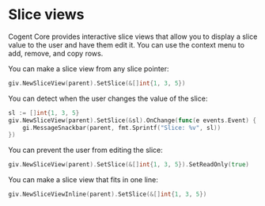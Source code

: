 # Slice views

Cogent Core provides interactive slice views that allow you to display a slice value to the user and have them edit it. You can use the context menu to add, remove, and copy rows.

You can make a slice view from any slice pointer:

```Go
giv.NewSliceView(parent).SetSlice(&[]int{1, 3, 5})
```

You can detect when the user changes the value of the slice:

```Go
sl := []int{1, 3, 5}
giv.NewSliceView(parent).SetSlice(&sl).OnChange(func(e events.Event) {
    gi.MessageSnackbar(parent, fmt.Sprintf("Slice: %v", sl))
})
```

You can prevent the user from editing the slice:

```Go
giv.NewSliceView(parent).SetSlice(&[]int{1, 3, 5}).SetReadOnly(true)
```

You can make a slice view that fits in one line:

```Go
giv.NewSliceViewInline(parent).SetSlice(&[]int{1, 3, 5})
```
